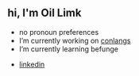 ## hi, I'm Oil Limk
- no pronoun preferences
- I’m currently working on [conlangs](https://oil-limk.github.io/zConlangs/)
- I’m currently learning befunge
<!-- - email: <oillimk.wk@gmail.com> -->
- [linkedin](https://www.linkedin.com/in/oil-limk/)
